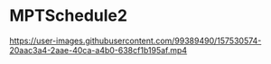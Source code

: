 # MPTSchedule2

https://user-images.githubusercontent.com/99389490/157530574-20aac3a4-2aae-40ca-a4b0-638cf1b195af.mp4

